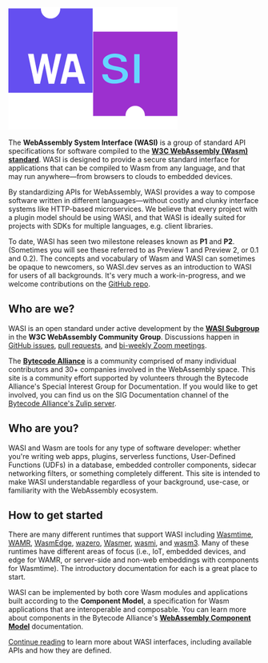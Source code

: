 ![WASI logo](./images/wasi-head.png)
  
The **WebAssembly System Interface (WASI)** is a group of standard API specifications for software compiled to the **[W3C WebAssembly (Wasm) standard](https://www.w3.org/TR/wasm-core-2/)**. WASI is designed to provide a secure standard interface for applications that can be compiled to Wasm from any language, and that may run anywhere&mdash;from browsers to clouds to embedded devices.  

By standardizing APIs for WebAssembly, WASI provides a way to compose software written in different languages&mdash;without costly and clunky interface systems like HTTP-based microservices. We believe that every project with a plugin model should be using WASI, and that WASI is ideally suited for projects with SDKs for multiple languages, e.g. client libraries.

To date, WASI has seen two milestone releases known as **P1** and **P2**. (Sometimes you will see these referred to as Preview 1 and Preview 2, or 0.1 and 0.2). The concepts and vocabulary of Wasm and WASI can sometimes be opaque to newcomers, so WASI.dev serves as an introduction to WASI for users of all backgrounds. It's very much a work-in-progress, and we welcome contributions on the [GitHub repo](https://github.com/bytecodealliance/wasi.dev). 

## Who are we?

WASI is an open standard under active development by the [**WASI Subgroup**](https://github.com/WebAssembly/WASI/blob/main/Charter.md) in the **W3C WebAssembly Community Group**. Discussions happen in [GitHub issues](https://github.com/WebAssembly/WASI/issues), [pull requests](https://github.com/WebAssembly/WASI/pulls), and [bi-weekly Zoom meetings](https://github.com/WebAssembly/meetings/tree/main/wasi).

The **[Bytecode Alliance](https://bytecodealliance.org/)** is a community comprised of many individual contributors and 30+ companies involved in the WebAssembly space. This site is a community effort supported by volunteers through the Bytecode Alliance's Special Interest Group for Documentation. If you would like to get involved, you can find us on the SIG Documentation channel of the [Bytecode Alliance's Zulip server](https://bytecodealliance.zulipchat.com/). 

## Who are you?

WASI and Wasm are tools for any type of software developer: whether you're writing web apps, plugins, serverless functions, User-Defined Functions (UDFs) in a database, embedded controller components, sidecar networking filters, or something completely different. This site is intended to make WASI understandable regardless of your background, use-case, or familiarity with the WebAssembly ecosystem.

## How to get started

There are many different runtimes that support WASI including [Wasmtime](https://wasmtime.dev/), [WAMR](https://bytecodealliance.github.io/wamr.dev/), [WasmEdge](https://wasmedge.org/), [wazero](https://wazero.io/), [Wasmer](https://wasmer.io/), [wasmi](https://github.com/wasmi-labs/wasmi), and [wasm3](https://github.com/wasm3/wasm3). Many of these runtimes have different areas of focus (i.e., IoT, embedded devices, and edge for WAMR, or server-side and non-web embeddings with components for Wasmtime). The introductory documentation for each is a great place to start.

WASI can be implemented by both core Wasm modules and applications built according to the **Component Model**, a specification for Wasm applications that are interoperable and composable. You can learn more about components in the Bytecode Alliance's **[WebAssembly Component Model](https://component-model.bytecodealliance.org/)** documentation. 

[Continue reading](./interfaces.md) to learn more about WASI interfaces, including available APIs and how they are defined. 


